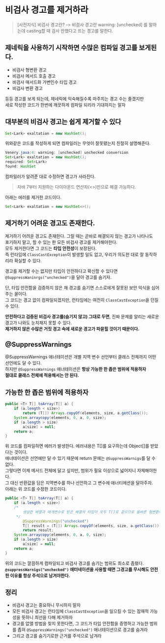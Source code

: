 # 비검사 경고를 제거하라

> [사전지식] 비검사 경고란? -> 비검사 경고란 warning: [unchecked] 를 말하는데 casting할 때 검사 안했다고 뜨는 경고를 말한다.

## 제네릭을 사용하기 시작하면 수많은 컴파일 경고를 보게된다.

- 비검사 형변환 경고
- 비검사 메서드 호출 경고
- 비검사 매서드화 가변인수 타입 경고
- 비검사 변환 경고

등등 경고를 보게 되는데, 제네릭에 익숙해질수록 마주치는 경고 수는 줄겠지만  
새로 작성한 코드가 한번에 깨끗하게 컴파일 되리라 기대하지는 말자

## 대부분의 비검사 경고는 쉽게 제거할 수 있다

```java
Set<Lark> exaltation = new HashSet();
```
  
위와같은 코드를 작성하게 되면 컴파일러는 무엇이 잘못됐는지 친절히 설명해준다.

```java
Venery.java:4: warning: [unchecked] unchecked conversion
Set<Lark> exaltation = new HashSet();
required: Set<Lark>
found: HashSet
```
  
컴파일러가 알려준 대로 수정하면 경고가 사라진다.
  
> 자바 7부터 지원하는 다이아몬드 연산자(<>)만으로 해결 가능하다.
  
아래는 에러를 제거한 코드이다.
  
```java
Set<Lark> exaltation = new HashSet<>();
```

## 제거하기 어려운 경고도 존재한다.

제거하기 어려운 경고도 존재한다. 그럴 때는 곧바로 해결되지 않는 경고가 나타나도  
포기하지 말고, 할 수 있는 한 모든 비검사 경고를 제거해야한다.  
모두 제거한다면 그 코드는 **타입 안전성**이 보장된다.  
즉 런타임에 `ClassCastException`이 발생할 일도 없고, 우리가 의도한 대로 잘 동작하리라 확실할 수 있다.  
  
  
경고를 제거할 수는 없지만 타입이 안전하다고 확신할 수 있다면 `@SuppressWaninrgs("unchecked")`을 달아 경고를 숨기자.
  
단, 타입 안전함을 검증하지 않은 채 경고를 숨기면 스스로에게 잘못된 보안 익식을 심어주는 꼴이다.  
그 코드는 경고 없이 컴파일되겠지만, 런타임에는 여전히 `ClassCastException`을 던질 수 있다.  
  
**안전하다고 검증된 비검사 경고를(숨기지 않고) 그대로 두면**, 진짜 문제를 알리는 새로운 경고가 나와도 눈치채지 못할 수 있다.  
**제거하지 않은 수많은 거짓 경고 속에 새로운 경고가 파묻힐 것이기 때문이다.**

## @SuppressWarnings

@SuppressWarnings 애너테이션은 개별 지역 변수 선언부터 클래스 전체까지 어떤 선언에도 달 수 있다.  
하지만 `@SuppressWarnings` 애너테이션은 **항상 가능한 한 좁은 범위에 적용하자**  
**절대로 클래스 전체에 적용해서는 안 된다.**

## 가능한 한 좁은 범위에 적용하자

```java
public <T> T[] toArray(T[] a) {
    if (a.length < size>)
        return (T[]) Arrays.copyOf(elements, size, a.getClass());
    System.arraycopy(elements, 0, a, 0, size);
    if (a.length > size)
        a[size] = null;
    return a;
}
```
  
위 코드를 컴파일하면 에러가 발생한다. 에러내용은 T[]를 요구하는데 Object[]를 받았다는 것이다.  
애너테이션은 선언에만 달 수 있기 때문에 return 문에는 `@SuppressWarnigs`를 달 수 없다.  
그렇다면 이제 메서드 전체에 달고 싶지만, 범위가 필요 이상으로 넓어지니 자제해야한다.  
그 대신 반환값을 담은 지역변수를 하나 선언하고 그 변수에 애너티에션을 달아주자.  
아래는 위 코드를 수정한 코드이다.

```java
public <T> T[] toArray(T[] a) {
    if (a.length < size>)
    /* 
        생성한 배열과 매개변수로 받은 배열의 타입이 모두 T[]로 같으므로 올바른 형변환이다.
     */
        @SuppressWarnings("unchecked")
        T[] result = (T[]) Arrays.copyOf(elements, size, a.getClass());
        return result;
    System.arraycopy(elements, 0, a, 0, size);
    if (a.length > size)
        a[size] = null;
    return a;
}
```

위의 코드는 깔끔하게 컴파일되고 비검사 경고를 숨기는 범위도 최소로 좁혔다.  
**`@suppressWarnigs("unchecked")` 애터네이션을 사용할 때면 그경고를 무시해도 안전한 이유를 항상 주석으로 남겨야한다.**

## 정리
- 비검사 경고는 중요하니 무시하지 말자
- 모든 비검사 경고는 런타임에 `ClassCastException`을 일으킬 수 있는 잠재적 가능성을 뜻하니 최선을 다해 제거하자
- 경고를 없앨 방법을 찾지 못한다면, 그 코드가 타입 안전함을 증명하고 가능한 범위를 좁혀 `@SuppressWarnings("unchecked")` 애너테이션으로 경고를 숨겨라
- 그리고 경고를 숨기기로한 근거를 주석으로 남겨라
